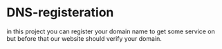 # DNS-registeration
in this project you can register your domain name to get some service on but before that our website should verify your domain.
